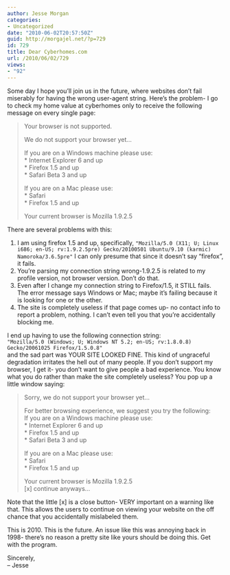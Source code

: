 ```yaml
---
author: Jesse Morgan
categories:
- Uncategorized
date: "2010-06-02T20:57:50Z"
guid: http://morgajel.net/?p=729
id: 729
title: Dear Cyberhomes.com
url: /2010/06/02/729
views:
- "92"
---
```


Some day I hope you’ll join us in the future, where websites don’t fail miserably for having the wrong user-agent string. Here’s the problem- I go to check my home value at cyberhomes only to receive the following message on every single page:

> Your browser is not supported.
> 
> We do not support your browser yet…
> 
> If you are on a Windows machine please use:  
>  \* Internet Explorer 6 and up  
>  \* Firefox 1.5 and up  
>  \* Safari Beta 3 and up
> 
> If you are on a Mac please use:  
>  \* Safari  
>  \* Firefox 1.5 and up
> 
> Your current browser is Mozilla 1.9.2.5

There are several problems with this:

1. I am using firefox 1.5 and up, specifically, `"Mozilla/5.0 (X11; U; Linux i686; en-US; rv:1.9.2.5pre) Gecko/20100501 Ubuntu/9.10 (karmic) Namoroka/3.6.5pre"` I can only presume that since it doesn’t say “firefox”, it fails.
2. You’re parsing my connection string wrong-1.9.2.5 is related to my profile version, not browser version. Don’t do that.
3. Even after I change my connection string to Firefox/1.5, it STILL fails. The error message says Windows or Mac; maybe it’s failing because it is looking for one or the other.
4. The site is completely useless if that page comes up- no contact info to report a problem, nothing. I can’t even tell you that you’re accidentally blocking me.

I end up having to use the following connection string:  
`"Mozilla/5.0 (Windows; U; Windows NT 5.2; en-US; rv:1.8.0.8) Gecko/20061025 Firefox/1.5.0.8"`  
and the sad part was YOUR SITE LOOKED FINE. This kind of ungraceful degradation irritates the hell out of many people. If you don’t support my browser, I get it- you don’t want to give people a bad experience. You know what you do rather than make the site completely useless? You pop up a little window saying:

> Sorry, we do not support your browser yet…
> 
> For better browsing experience, we suggest you try the following:  
> If you are on a Windows machine please use:  
>  \* Internet Explorer 6 and up  
>  \* Firefox 1.5 and up  
>  \* Safari Beta 3 and up
> 
> If you are on a Mac please use:  
>  \* Safari  
>  \* Firefox 1.5 and up
> 
> Your current browser is Mozilla 1.9.2.5  
>  \[x\] continue anyways…

Note that the little \[x\] is a close button- VERY important on a warning like that. This allows the users to continue on viewing your website on the off chance that you accidentally mislabeled them.

This is 2010. This is the future. An issue like this was annoying back in 1998- there’s no reason a pretty site like yours should be doing this. Get with the program.

Sincerely,  
– Jesse